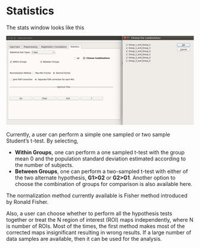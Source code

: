 # Statistics

The stats window looks like this

![Stats](images/statsWindow.png)

Currently, a user can perform a simple one sampled or two sample Student&rsquo;s t-test. By selecting,

* **Within Groups**, one can perform a one sampled t-test with the group mean 0 and the population standard deviation estimated according to the number of subjects.
* **Between Groups**, one can perform a two-sampled t-test with either of the two alternate hypothesis, **G1>G2** or **G2>G1**. Another option to choose the combination of groups for comparison is also available here. 

The normalization method currently available is Fisher method introduced by Ronald Fisher.

Also, a user can choose whether to perform all the hypothesis tests together or treat the N region of interest (ROI) maps independently, where N is number of ROIs. Most of the times, the first method makes most of the corrected maps insignificant resulting in wrong results. If a large number of data samples are available, then it can be used for the analysis.